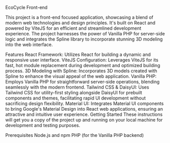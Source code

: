 EcoCycle Front-end

This project is a front-end focused application, showcasing a blend of modern web technologies and design principles. It's built on React and powered by ViteJS for an efficient and streamlined development experience. The project harnesses the power of Vanilla PHP for server-side logic and integrates the Spline library to incorporate stunning 3D modeling into the web interface.

Features
React Framework: Utilizes React for building a dynamic and responsive user interface.
ViteJS Configuration: Leverages ViteJS for its fast, hot module replacement during development and optimized building process.
3D Modeling with Spline: Incorporates 3D models created with Spline to enhance the visual appeal of the web application.
Vanilla PHP: Employs Vanilla PHP for straightforward server-side operations, blending seamlessly with the modern frontend.
Tailwind CSS & DaisyUI: Uses Tailwind CSS for utility-first styling alongside DaisyUI for prebuilt components and themes, facilitating rapid UI development without sacrificing design flexibility.
Material UI: Integrates Material UI components to bring Google's Material Design into React web applications, ensuring an attractive and intuitive user experience.
Getting Started
These instructions will get you a copy of the project up and running on your local machine for development and testing purposes.

Prerequisites
Node.js and npm
PHP (for the Vanilla PHP backend)
